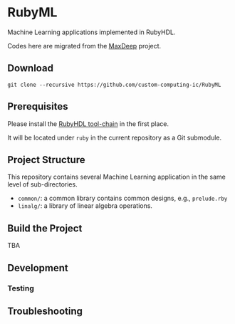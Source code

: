# RubyML

Machine Learning applications implemented in RubyHDL.

Codes here are migrated from the [MaxDeep](https://github.com/custom-computing-ic/maxdeep) project.

## Download

```shell
git clone --recursive https://github.com/custom-computing-ic/RubyML
```

## Prerequisites

Please install the [RubyHDL tool-chain](https://github.com/custom-computing-ic/ruby) in the first place.

It will be located under `ruby` in the current repository as a Git submodule.

## Project Structure

This repository contains several Machine Learning application in the same level of sub-directories.

- `common/`: a common library contains common designs, e.g., `prelude.rby`
- `linalg/`: a library of linear algebra operations.

## Build the Project

TBA

## Development

### Testing

## Troubleshooting
